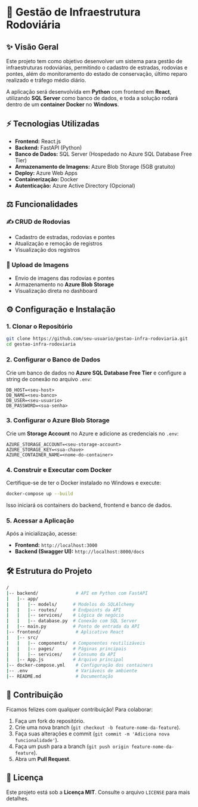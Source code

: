 # 🌟 Gestão de Infraestrutura Rodoviária

## ✨ Visão Geral
Este projeto tem como objetivo desenvolver um sistema para gestão de infraestruturas rodoviárias, permitindo o cadastro de estradas, rodovias e pontes, além do monitoramento do estado de conservação, último reparo realizado e tráfego médio diário.

A aplicação será desenvolvida em **Python** com frontend em **React**, utilizando **SQL Server** como banco de dados, e toda a solução rodará dentro de um **container Docker** no **Windows**.

## ⚡ Tecnologias Utilizadas
- **Frontend:** React.js
- **Backend:** FastAPI (Python)
- **Banco de Dados:** SQL Server (Hospedado no Azure SQL Database Free Tier)
- **Armazenamento de Imagens:** Azure Blob Storage (5GB gratuito)
- **Deploy:** Azure Web Apps
- **Containerização:** Docker
- **Autenticação:** Azure Active Directory (Opcional)

## ⚖️ Funcionalidades
### ✍️ CRUD de Rodovias
- Cadastro de estradas, rodovias e pontes
- Atualização e remoção de registros
- Visualização dos registros

### 🌟 Upload de Imagens
- Envio de imagens das rodovias e pontes
- Armazenamento no **Azure Blob Storage**
- Visualização direta no dashboard

## ⚙️ Configuração e Instalação
### 1. Clonar o Repositório
```sh
git clone https://github.com/seu-usuario/gestao-infra-rodoviaria.git
cd gestao-infra-rodoviaria
```

### 2. Configurar o Banco de Dados
Crie um banco de dados no **Azure SQL Database Free Tier** e configure a string de conexão no arquivo `.env`:
```env
DB_HOST=<seu-host>
DB_NAME=<seu-banco>
DB_USER=<seu-usuario>
DB_PASSWORD=<sua-senha>
```

### 3. Configurar o Azure Blob Storage
Crie um **Storage Account** no Azure e adicione as credenciais no `.env`:
```env
AZURE_STORAGE_ACCOUNT=<seu-storage-account>
AZURE_STORAGE_KEY=<sua-chave>
AZURE_CONTAINER_NAME=<nome-do-container>
```

### 4. Construir e Executar com Docker
Certifique-se de ter o Docker instalado no Windows e execute:
```sh
docker-compose up --build
```
Isso iniciará os containers do backend, frontend e banco de dados.

### 5. Acessar a Aplicação
Após a inicialização, acesse:
- **Frontend:** `http://localhost:3000`
- **Backend (Swagger UI):** `http://localhost:8000/docs`

## 🛠️ Estrutura do Projeto
```bash
/
|-- backend/              # API em Python com FastAPI
|   |-- app/
|   |   |-- models/      # Modelos do SQLAlchemy
|   |   |-- routes/      # Endpoints da API
|   |   |-- services/    # Lógica de negócio
|   |   |-- database.py  # Conexão com SQL Server
|   |-- main.py          # Ponto de entrada da API
|-- frontend/             # Aplicativo React
|   |-- src/
|   |   |-- components/  # Componentes reutilizáveis
|   |   |-- pages/       # Páginas principais
|   |   |-- services/    # Consumo da API
|   |-- App.js           # Arquivo principal
|-- docker-compose.yml    # Configuração dos containers
|-- .env                  # Variáveis de ambiente
|-- README.md             # Documentação
```

## 💪 Contribuição
Ficamos felizes com qualquer contribuição! Para colaborar:
1. Faça um fork do repositório.
2. Crie uma nova branch (`git checkout -b feature-nome-da-feature`).
3. Faça suas alterações e commit (`git commit -m 'Adiciona nova funcionalidade'`).
4. Faça um push para a branch (`git push origin feature-nome-da-feature`).
5. Abra um **Pull Request**.

## 🌟 Licença
Este projeto está sob a **Licença MIT**. Consulte o arquivo `LICENSE` para mais detalhes.
